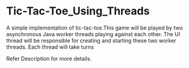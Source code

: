# Tic-Tac-Toe_Using_Threads

A simple implementation of tic-tac-toe.This game will be played by two asynchronous Java worker threads playing against each other. The UI thread
will be responsible for creating and starting these two worker threads. Each thread will take turns

Refer Description for more details.
